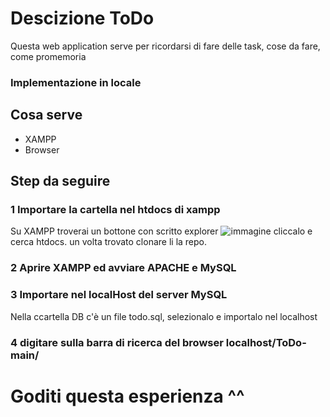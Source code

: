 # Descizione ToDo
Questa web application serve per ricordarsi di fare delle task, cose da fare, come promemoria
### Implementazione in locale
## Cosa serve
- XAMPP
- Browser
## Step da seguire
### 1 Importare la cartella nel htdocs di xampp
Su XAMPP troverai un bottone con scritto explorer ![immagine](https://github.com/user-attachments/assets/058f5fa9-d824-4006-b20d-712d4741006d) 
cliccalo e cerca htdocs.
un volta trovato clonare li la repo.
### 2 Aprire XAMPP ed avviare APACHE e MySQL
### 3 Importare nel localHost del server MySQL
Nella ccartella DB c'è un file todo.sql, selezionalo e importalo nel localhost
### 4 digitare sulla barra di ricerca del browser localhost/ToDo-main/
# Goditi questa esperienza ^^
